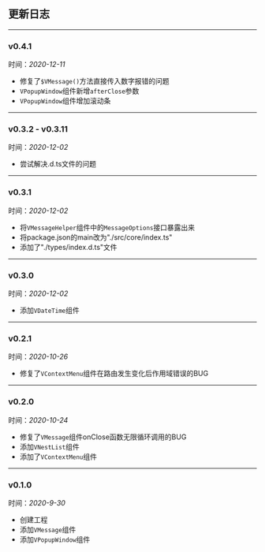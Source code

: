 ## 更新日志
----------
### v0.4.1
时间：*2020-12-11*
- 修复了`$VMessage()`方法直接传入数字报错的问题
- `VPopupWindow`组件新增`afterClose`参数
- `VPopupWindow`组件增加滚动条
-----------
### v0.3.2 - v0.3.11
时间：*2020-12-02*
- 尝试解决.d.ts文件的问题
-----------
### v0.3.1
时间：*2020-12-02*
- 将`VMessageHelper`组件中的`MessageOptions`接口暴露出来
- 将package.json的main改为"./src/core/index.ts"
- 添加了"./types/index.d.ts"文件
-----------
### v0.3.0
时间：*2020-12-02*
- 添加`VDateTime`组件  
-----------
### v0.2.1
时间：*2020-10-26*
- 修复了`VContextMenu`组件在路由发生变化后作用域错误的BUG
-----------
### v0.2.0
时间：*2020-10-24*  
- 修复了`VMessage`组件onClose函数无限循环调用的BUG  
- 添加`VNestList`组件  
- 添加了`VContextMenu`组件
-----------
### v0.1.0   
时间：*2020-9-30*  
- 创建工程  
- 添加`VMessage`组件  
- 添加`VPopupWindow`组件  